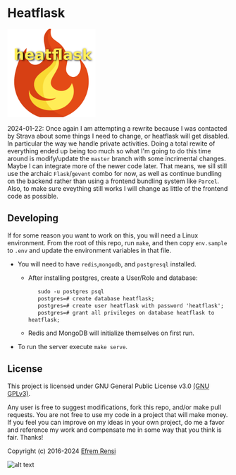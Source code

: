 # Heatflask
[<img src="/heatflask/static/logo.png" alt="logo" width=200/>](https://www.heatflask.com)

2024-01-22:  Once again I am attempting a rewrite because I was contacted by Strava about some things I need to change, or heatflask will get disabled.  In particular the way we handle private activities.  Doing a total rewite of everything ended up being too much so what I'm going to do this time around is 
modify/update the `master` branch with some incrimental changes.  Maybe I can integrate more of the newer code later.   That means, we sill still use the archaic `Flask`/`gevent` combo for now, as well as continue bundling on the backend rather than using a frontend bundling system like `Parcel`.  Also, to make sure eveything still works I will change as little of the frontend code as possible.

## Developing
If for some reason you want to work on this, you will need a Linux environment.  From the root of this repo, run `make`, and then copy `env.sample` to `.env` and update the environment variables in that file.
  * You will need to have `redis`,`mongodb`, and `postgresql` installed.
    * After installing postgres, create a User/Role and database:
      ```
         sudo -u postgres psql
         postgres=# create database heatflask;
         postgres=# create user heatflask with password 'heatflask';
         postgres=# grant all privileges on database heatflask to heatflask;
        ``` 
    * Redis and MongoDB will initialize themselves on first run.
  
  * To run the server execute `make serve`.   


## License

This project is licensed under GNU General Public License v3.0 [(GNU GPLv3)](http://choosealicense.com/licenses/gpl-3.0).

Any user is free to suggest modifications, fork this repo, and/or make pull requests.  You are not free to use my code in a project that will make money.  If you feel you can improve on my ideas in your own project, do me a favor and reference my work and compensate me in some way that you think is fair.  Thanks!

Copyright (c) 2016-2024 [Efrem Rensi](mailto:info@heatflask.com)



![alt text](docs/gif1.gif)
